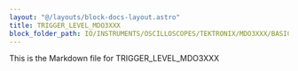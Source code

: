 ```yaml
---
layout: "@/layouts/block-docs-layout.astro"
title: TRIGGER_LEVEL_MDO3XXX
block_folder_path: IO/INSTRUMENTS/OSCILLOSCOPES/TEKTRONIX/MDO3XXX/BASIC/TRIGGER_LEVEL_MDO3XXX
---
```


This is the Markdown file for TRIGGER_LEVEL_MDO3XXX

